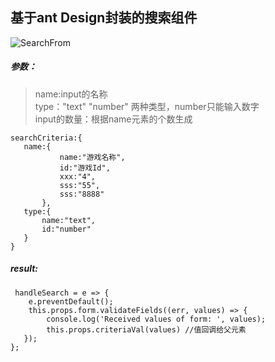 ## 基于ant Design封装的搜索组件 
![SearchFrom](https://img.xuewuzhijing.top/admin/SearchFrom.png)
 
 ##### 参数：
  > name:input的名称  
  type："text" "number" 两种类型，number只能输入数字  
  input的数量：根据name元素的个数生成
 ```
 searchCriteria:{
    name:{
            name:"游戏名称",
            id:"游戏Id",
            xxx:"4",
            sss:"55",
            sss:"8888"
        },
    type:{
        name:"text",
        id:"number"
    }
 }
 ```
 
 ##### result:
 
 ```
  handleSearch = e => {
     e.preventDefault();
     this.props.form.validateFields((err, values) => {
         console.log('Received values of form: ', values);
         this.props.criteriaVal(values) //值回调给父元素
    });
 };
  ```       